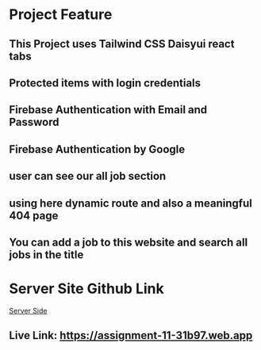 <h1>Project Feature</h1>

## This Project uses Tailwind CSS Daisyui react tabs
## Protected items with login credentials
## Firebase Authentication with Email and Password
## Firebase Authentication by Google
## user can see our all job section
## using here dynamic route and also a meaningful 404 page
## You can add a job to this website and search all jobs in the title

<h1>Server Site Github Link</h1>
<a href="https://github.com/piasahmed1/remote-job-application-server">Server Side</a>

## Live Link: https://assignment-11-31b97.web.app
